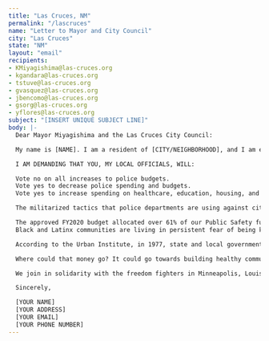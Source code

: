 ```yaml
---
title: "Las Cruces, NM"
permalink: "/lascruces"
name: "Letter to Mayor and City Council"
city: "Las Cruces"
state: "NM"
layout: "email"
recipients:
- KMiyagishima@las-cruces.org
- kgandara@las-cruces.org
- tstuve@las-cruces.org
- gvasquez@las-cruces.org
- jbencomo@las-cruces.org
- gsorg@las-cruces.org
- yflores@las-cruces.org
subject: "[INSERT UNIQUE SUBJECT LINE]"
body: |-
  Dear Mayor Miyagishima and the Las Cruces City Council:

  My name is [NAME]. I am a resident of [CITY/NEIGHBORHOOD], and I am emailing today to demand an overhaul to our Las Cruces Police Department budget in light of the Black Lives Matter protests across the US, but specifically in Las Cruces.

  I AM DEMANDING THAT YOU, MY LOCAL OFFICIALS, WILL:

  Vote no on all increases to police budgets.
  Vote yes to decrease police spending and budgets.
  Vote yes to increase spending on healthcare, education, housing, and community programs that keep us safe.

  The militarized tactics that police departments are using against citizens is unacceptable and unwarranted. We have seen mounting evidence that police departments are racist and ineffective institutions that put citizens at risk of injury and death. This is amply demonstrated by the recent killing of Antonio Valenzuela in Las Cruces Police custody using a banned “vascular neck restraint"—the same restraint used to kill George Floyd in Minneapolis.

  The approved FY2020 budget allocated over 61% of our Public Safety fund to the Las Cruces Police Department. To ensure your dedication to our city and citizens, I demand that you defund the Las Cruces Police Department and start providing more support and funding towards our community efforts and organizations that serve our predominantly Black and Latinx communities. By doing so, I believe this will prevent further police brutality and violence in the future.
  Black and Latinx communities are living in persistent fear of being killed by state authorities like police, immigration agents or even white vigilantes who are emboldened by state actors.

  According to the Urban Institute, in 1977, state and local governments spent $60 billion on police and corrections. In 2017, they spent $194 billion—a 220 percent increase. Despite continued police profiling, harassment, terror and killing in Black and Latinx communities, local and federal decision-makers continue to invest in the police, which leaves Black and Latinx people vulnerable and our communities no safer.

  Where could that money go? It could go towards building healthy communities, to the health of our elders and children, to neighborhood infrastructure, to education, to childcare, to support a vibrant Black and Latinx future. The possibilities are endless.

  We join in solidarity with the freedom fighters in Minneapolis, Louisville, and across the United States. And we call for the end to police terror.

  Sincerely,

  [YOUR NAME]
  [YOUR ADDRESS]
  [YOUR EMAIL]
  [YOUR PHONE NUMBER]
---
```

